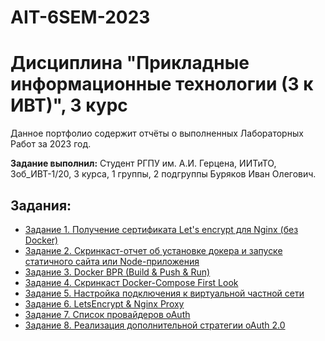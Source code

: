 # AIT-6SEM-2023

# Дисциплина "Прикладные информационные технологии (3 к ИВТ)", 3 курс

Данное портфолио содержит отчёты о выполненных Лабораторных Работ за 2023 год.

**Задание выполнил:** Студент РГПУ им. А.И. Герцена, ИИТиТО, 3об_ИВТ-1/20, 3 курса, 1 группы, 2 подгруппы Буряков Иван Олегович.

## Задания:


* [Задание 1. Получение сертификата Let's encrypt для Nginx (без Docker)](https://github.com/Buryackov-Ivan/AIT-6SEM-2023/blob/main/Task_1/Task_1.md)
* [Задание 2. Скринкаст-отчет об установке докера и запуске статичного сайта или Node-приложения](https://github.com/Buryackov-Ivan/AIT-6SEM-2023/blob/main/Task_2/Task_2.md)
* [Задание 3. Docker BPR (Build & Push & Run)](https://github.com/Buryackov-Ivan/AIT-6SEM-2023/blob/main/Task_3/Task_3.md)
* [Задание 4. Скринкаст Docker-Compose First Look](https://github.com/Buryackov-Ivan/AIT-6SEM-2023/blob/main/Task_4/Task_4.md)
* [Задание 5. Настройка подключения к виртуальной частной сети](https://github.com/Buryackov-Ivan/AIT-6SEM-2023/blob/main/Task_5/Task_5.md)
* [Задание 6. LetsEncrypt & Nginx Proxy](https://github.com/Buryackov-Ivan/AIT-6SEM-2023/blob/main/Task_6/Task_6.md)
* [Задание 7. Список провайдеров oAuth](https://github.com/Buryackov-Ivan/AIT-6SEM-2023/blob/main/Task_7/Task_7.md)
* [Задание 8. Реализация дополнительной стратегии oAuth 2.0](https://github.com/Buryackov-Ivan/AIT-6SEM-2023/blob/main/Task_8/Task_8.md)
